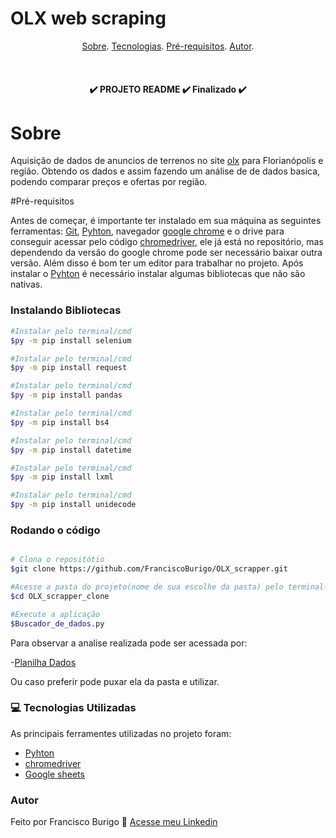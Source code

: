# OLX web scraping 

<p align="center">
 <a href = "#sobre">Sobre</a>.
 <a href = "#tecnologias">Tecnologias</a>.
 <a href = "#pre-requisitos">Pré-requisitos</a>.
 <a href = "#autor">Autor</a>.
</p>

<br>

<h4 align="center">
	✔️ PROJETO README ✔️ Finalizado ✔️

</h4>

# Sobre

Aquisição de dados de anuncios de terrenos no site [olx](https://www.olx.com.br/) para Florianópolis e região. 
Obtendo os dados e assim fazendo um análise de de dados basica, podendo comparar preços e ofertas por região.

#Pré-requisitos

Antes de começar, é importante ter instalado em sua máquina as seguintes ferramentas:
[Git](https://gitforwindows.org/), [Pyhton](https://www.python.org/downloads/), navegador [google chrome](https://www.google.com/intl/pt_br/chrome/)
e o drive para conseguir acessar pelo código [chromedriver](https://chromedriver.chromium.org/downloads), ele já está no repositório, mas dependendo da versão do google chrome pode ser necessário 
baixar outra versão. Além disso é bom ter um editor para trabalhar no projeto. Após instalar o [Pyhton](https://www.python.org/downloads/) é necessário instalar 
algumas bibliotecas que não são nativas.

### Instalando Bibliotecas
```bash
#Instalar pelo terminal/cmd
$py -m pip install selenium

#Instalar pelo terminal/cmd
$py -m pip install request

#Instalar pelo terminal/cmd
$py -m pip install pandas

#Instalar pelo terminal/cmd
$py -m pip install bs4

#Instalar pelo terminal/cmd
$py -m pip install datetime

#Instalar pelo terminal/cmd
$py -m pip install lxml

#Instalar pelo terminal/cmd
$py -m pip install unidecode
```

### Rodando o código
```bash

# Clona o repositótio 
$git clone https://github.com/FranciscoBurigo/OLX_scrapper.git

#Acesse a pasta do projeto(nome de sua escolhe da pasta) pelo terminal--cmd
$cd OLX_scrapper_clone

#Execute a aplicação
$Buscador_de_dados.py
```

Para observar a analise realizada pode ser acessada por:

-[Planilha Dados](https://docs.google.com/spreadsheets/d/1FTeiU782t_PxD4oidL8YhtBN_wfLkXTyzRbDgEfBlIQ/edit?usp=sharing)

Ou caso preferir pode puxar ela da pasta e utilizar. 


### 💻 Tecnologias Utilizadas

As principais ferramentes utilizadas no projeto foram:

- [Pyhton](https://www.python.org/downloads/)
- [chromedriver](https://chromedriver.chromium.org/downloads)
- [Google sheets](https://www.google.com/sheets/about/)

### Autor

Feito por Francisco Burigo 💚 [Acesse meu Linkedin](https://www.linkedin.com/in/franciscoburigo/)

